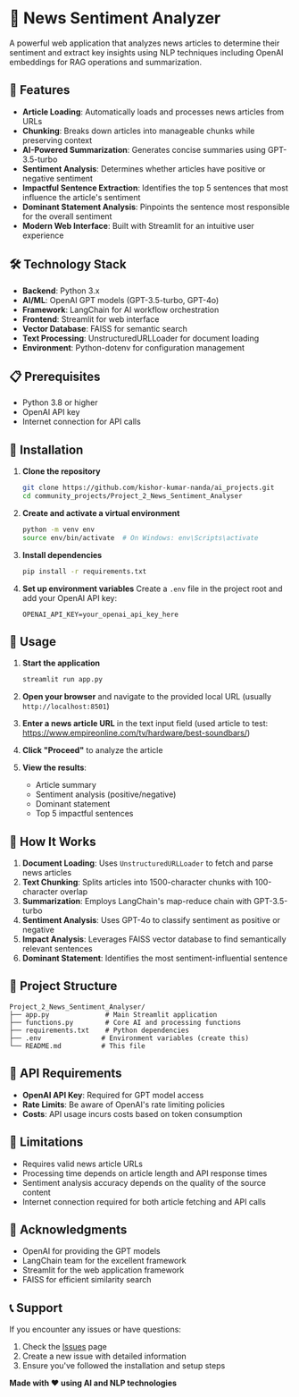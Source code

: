 # 📰 News Sentiment Analyzer

A powerful web application that analyzes news articles to determine their sentiment and extract key insights using NLP techniques including OpenAI embeddings for RAG operations and summarization.

## 🚀 Features

- **Article Loading**: Automatically loads and processes news articles from URLs
- **Chunking**: Breaks down articles into manageable chunks while preserving context
- **AI-Powered Summarization**: Generates concise summaries using GPT-3.5-turbo
- **Sentiment Analysis**: Determines whether articles have positive or negative sentiment
- **Impactful Sentence Extraction**: Identifies the top 5 sentences that most influence the article's sentiment
- **Dominant Statement Analysis**: Pinpoints the sentence most responsible for the overall sentiment
- **Modern Web Interface**: Built with Streamlit for an intuitive user experience

## 🛠️ Technology Stack

- **Backend**: Python 3.x
- **AI/ML**: OpenAI GPT models (GPT-3.5-turbo, GPT-4o)
- **Framework**: LangChain for AI workflow orchestration
- **Frontend**: Streamlit for web interface
- **Vector Database**: FAISS for semantic search
- **Text Processing**: UnstructuredURLLoader for document loading
- **Environment**: Python-dotenv for configuration management

## 📋 Prerequisites

- Python 3.8 or higher
- OpenAI API key
- Internet connection for API calls

## 🚀 Installation

1. **Clone the repository**
   ```bash
   git clone https://github.com/kishor-kumar-nanda/ai_projects.git
   cd community_projects/Project_2_News_Sentiment_Analyser
   ```

2. **Create and activate a virtual environment**
   ```bash
   python -m venv env
   source env/bin/activate  # On Windows: env\Scripts\activate
   ```

3. **Install dependencies**
   ```bash
   pip install -r requirements.txt
   ```

4. **Set up environment variables**
   Create a `.env` file in the project root and add your OpenAI API key:
   ```env
   OPENAI_API_KEY=your_openai_api_key_here
   ```

## 🎯 Usage

1. **Start the application**
   ```bash
   streamlit run app.py
   ```

2. **Open your browser** and navigate to the provided local URL (usually `http://localhost:8501`)

3. **Enter a news article URL** in the text input field (used article to test: https://www.empireonline.com/tv/hardware/best-soundbars/)

4. **Click "Proceed"** to analyze the article

5. **View the results**:
   - Article summary
   - Sentiment analysis (positive/negative)
   - Dominant statement
   - Top 5 impactful sentences

## 🔧 How It Works

1. **Document Loading**: Uses `UnstructuredURLLoader` to fetch and parse news articles
2. **Text Chunking**: Splits articles into 1500-character chunks with 100-character overlap
3. **Summarization**: Employs LangChain's map-reduce chain with GPT-3.5-turbo
4. **Sentiment Analysis**: Uses GPT-4o to classify sentiment as positive or negative
5. **Impact Analysis**: Leverages FAISS vector database to find semantically relevant sentences
6. **Dominant Statement**: Identifies the most sentiment-influential sentence

## 📁 Project Structure

```
Project_2_News_Sentiment_Analyser/
├── app.py              # Main Streamlit application
├── functions.py        # Core AI and processing functions
├── requirements.txt    # Python dependencies
├── .env               # Environment variables (create this)
└── README.md          # This file
```

## 🔑 API Requirements

- **OpenAI API Key**: Required for GPT model access
- **Rate Limits**: Be aware of OpenAI's rate limiting policies
- **Costs**: API usage incurs costs based on token consumption

## 🚧 Limitations

- Requires valid news article URLs
- Processing time depends on article length and API response times
- Sentiment analysis accuracy depends on the quality of the source content
- Internet connection required for both article fetching and API calls


## 🙏 Acknowledgments

- OpenAI for providing the GPT models
- LangChain team for the excellent framework
- Streamlit for the web application framework
- FAISS for efficient similarity search

## 📞 Support

If you encounter any issues or have questions:

1. Check the [Issues](https://github.com/kishor-kumar-nanda/ai_projects/issues) page
2. Create a new issue with detailed information
3. Ensure you've followed the installation and setup steps


**Made with ❤️ using AI and NLP technologies**
